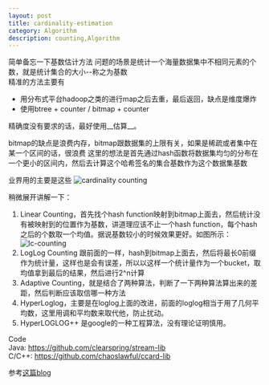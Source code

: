 ```yaml
---
layout: post
title: cardinality-estimation
category: Algorithm
description: counting,Algorithm
---
```


简单备忘一下基数估计方法
问题的场景是统计一个海量数据集中不相同元素的个数，就是统计集合的大小--称之为基数  
精准的方法主要有  
* 用分布式平台hadoop之类的进行map之后去重，最后返回，缺点是维度爆炸  
* 使用btree + counter / bitmap + counter    

精确度没有要求的话，最好使用__估算__。

bitmap的缺点是浪费内存，bitmap跟数据集的上限有关，如果是稀疏或者集中在某一个区间的话，很浪费
这里的想法是首先通过hash函数将数据集均匀的分布在一个更小的区间内，然后去计算这个哈希签名的集合基数作为这个数据集基数

业界用的主要是这些
![cardinality counting](http://7xpv97.com1.z0.glb.clouddn.com/0b0db7af93ed10dbd6c4b8b3098c7a1d.png)

稍微展开讲解一下：
1. Linear Counting，首先找个hash function映射到bitmap上面去，然后统计没有被映射到的位置作为基数，讲道理应该不止一个hash function，每个hash 之后的个数取一个均值。据说基数较小的时候效果更好。如图所示：  
![lc-counting](http://7xpv97.com1.z0.glb.clouddn.com/a6a6eeefbd714b0e1a688b80ccfc94f6.png)
2. LogLog Counting 跟前面的一样，hash到bitmap上面去，然后将最长0前缀作为统计量，这样也是会有误差，所以以这样一个统计量作为一个bucket，取均值拿到最后的结果，然后进行2^n计算  
3. Adaptive Counting，就是结合了两种算法，判断了一下两种算法算出来的差距，然后判断应该取信哪一种方法  
4. HyperLoglog，主要是在loglog上面的改进，前面的loglog相当于用了几何平均数，这里用调和平均数来取代他，防止扰动。  
5. HyperLOGLOG++ 是google的一种工程算法，没有理论证明慎用。  

Code  
Java: https://github.com/clearspring/stream-lib  
C/C++: https://github.com/chaoslawful/ccard-lib  




参考[这篇blog](http://blog.codinglabs.org/articles/algorithms-for-cardinality-estimation-part-i.html)
